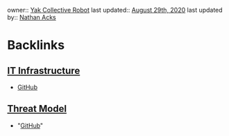 owner:: [Yak Collective Robot](<Yak Collective Robot.md>)
last updated:: [August 29th, 2020](<August 29th, 2020.md>)
last updated by:: [Nathan Acks](<Nathan Acks.md>)

# Backlinks
## [IT Infrastructure](<IT Infrastructure.md>)
- [GitHub](<GitHub.md>)

## [Threat Model](<Threat Model.md>)
- "[GitHub](<GitHub.md>)"

